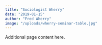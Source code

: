 ```yaml
---
title: "Sociologist Wherry"
date: "2019-01-15"
author: "Fred Wherry"
image: "/uploads/wherry-seminar-table.jpg"
---
```


Additional page content here.
